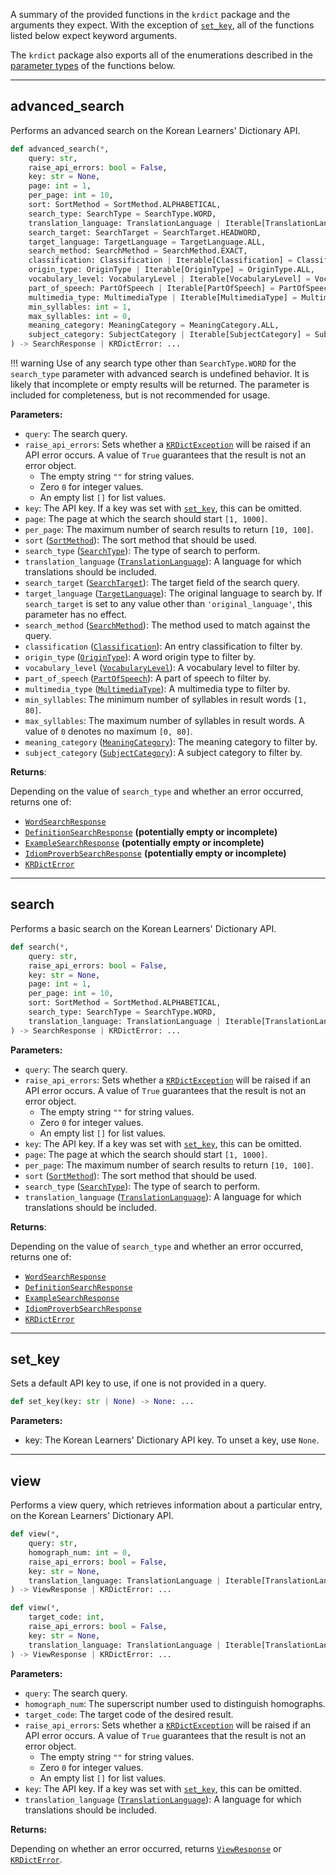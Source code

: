 A summary of the provided functions in the `krdict` package and the arguments they expect.
With the exception of [`set_key`](#set_key),
all of the functions listed below expect keyword arguments.

The `krdict` package also exports all of the enumerations described in
the [parameter types](#parameters) of the functions below.

---
## advanced_search

Performs an advanced search on the Korean Learners' Dictionary API.

```python
def advanced_search(*,
    query: str,
    raise_api_errors: bool = False,
    key: str = None,
    page: int = 1,
    per_page: int = 10,
    sort: SortMethod = SortMethod.ALPHABETICAL,
    search_type: SearchType = SearchType.WORD,
    translation_language: TranslationLanguage | Iterable[TranslationLanguage] = None,
    search_target: SearchTarget = SearchTarget.HEADWORD,
    target_language: TargetLanguage = TargetLanguage.ALL,
    search_method: SearchMethod = SearchMethod.EXACT,
    classification: Classification | Iterable[Classification] = Classification.ALL,
    origin_type: OriginType | Iterable[OriginType] = OriginType.ALL,
    vocabulary_level: VocabularyLevel | Iterable[VocabularyLevel] = VocabularyLevel.ALL,
    part_of_speech: PartOfSpeech | Iterable[PartOfSpeech] = PartOfSpeech.ALL,
    multimedia_type: MultimediaType | Iterable[MultimediaType] = MultimediaType.ALL,
    min_syllables: int = 1,
    max_syllables: int = 0,
    meaning_category: MeaningCategory = MeaningCategory.ALL,
    subject_category: SubjectCategory | Iterable[SubjectCategory] = SubjectCategory.ALL
) -> SearchResponse | KRDictError: ...
```
!!! warning
    Use of any search type other than `SearchType.WORD` for the `search_type` parameter with advanced search is
    undefined behavior. It is likely that incomplete or empty results will be returned.
    The parameter is included for completeness, but is not recommended for usage.

**Parameters:**

- `query`: The search query.
- `raise_api_errors`: Sets whether a [`KRDictException`](exceptions.md#krdictexception) will be raised if an API error occurs.
A value of `True` guarantees that the result is not an error object.
    - The empty string `""` for string values.
    - Zero `0` for integer values.
    - An empty list `[]` for list values.
- `key`: The API key. If a key was set with [`set_key`](#set_key), this can be omitted.
- `page`: The page at which the search should start `[1, 1000]`.
- `per_page`: The maximum number of search results to return `[10, 100]`.
- `sort` ([`SortMethod`](parameters.md#sortmethod)): The sort method that should be used.
- `search_type` ([`SearchType`](parameters.md#searchtype)): The type of search to perform.
- `translation_language` ([`TranslationLanguage`](parameters.md#translationlanguage)): A language for which translations should be included.
- `search_target` ([`SearchTarget`](parameters.md#searchtarget)): The target field of the search query.
- `target_language` ([`TargetLanguage`](parameters.md#targetlanguage)): The original language to search by. If `search_target`
is set to any value other than `'original_language'`, this parameter has no effect.
- `search_method` ([`SearchMethod`](parameters.md#searchmethod)): The method used to match against the query.
- `classification` ([`Classification`](parameters.md#classification)): An entry classification to filter by.
- `origin_type` ([`OriginType`](parameters.md#origintype)): A word origin type to filter by.
- `vocabulary_level` ([`VocabularyLevel`](parameters.md#vocabularylevel)): A vocabulary level to filter by.
- `part_of_speech` ([`PartOfSpeech`](parameters.md#partofspeech)): A part of speech to filter by.
- `multimedia_type` ([`MultimediaType`](parameters.md#multimediatype)): A multimedia type to filter by.
- `min_syllables`: The minimum number of syllables in result words `[1, 80]`.
- `max_syllables`: The maximum number of syllables in result words. A value of `0` denotes no maximum `[0, 80]`.
- `meaning_category` ([`MeaningCategory`](parameters.md#meaningcategory)): The meaning category to filter by.
- `subject_category` ([`SubjectCategory`](parameters.md#subjectcategory)): A subject category to filter by.


**Returns**:

Depending on the value of `search_type` and whether an error occurred, returns one of:

- [`WordSearchResponse`](return_types.md#wordsearchresponse)
- [`DefinitionSearchResponse`](return_types.md#definitionsearchresponse) **(potentially empty or incomplete)**
- [`ExampleSearchResponse`](return_types.md#examplesearchresponse) **(potentially empty or incomplete)**
- [`IdiomProverbSearchResponse`](return_types.md#idiomproverbsearchresponse) **(potentially empty or incomplete)**
- [`KRDictError`](return_types.md#krdicterror)

---

## search

Performs a basic search on the Korean Learners' Dictionary API.

```python
def search(*,
    query: str,
    raise_api_errors: bool = False,
    key: str = None,
    page: int = 1,
    per_page: int = 10,
    sort: SortMethod = SortMethod.ALPHABETICAL,
    search_type: SearchType = SearchType.WORD,
    translation_language: TranslationLanguage | Iterable[TranslationLanguage] = None
) -> SearchResponse | KRDictError: ...
```

**Parameters:**

- `query`: The search query.
- `raise_api_errors`: Sets whether a [`KRDictException`](exceptions.md#krdictexception) will be raised if an API error occurs.
A value of `True` guarantees that the result is not an error object.
    - The empty string `""` for string values.
    - Zero `0` for integer values.
    - An empty list `[]` for list values.
- `key`: The API key. If a key was set with [`set_key`](#set_key), this can be omitted.
- `page`: The page at which the search should start `[1, 1000]`.
- `per_page`: The maximum number of search results to return `[10, 100]`.
- `sort` ([`SortMethod`](parameters.md#sortmethod)): The sort method that should be used.
- `search_type` ([`SearchType`](parameters.md#searchtype)): The type of search to perform.
- `translation_language` ([`TranslationLanguage`](parameters.md#translationlanguage)): A language for which translations should be included.


**Returns**:

Depending on the value of `search_type` and whether an error occurred, returns one of:

- [`WordSearchResponse`](return_types.md#wordsearchresponse)
- [`DefinitionSearchResponse`](return_types.md#definitionsearchresponse)
- [`ExampleSearchResponse`](return_types.md#examplesearchresponse)
- [`IdiomProverbSearchResponse`](return_types.md#idiomproverbsearchresponse)
- [`KRDictError`](return_types.md#krdicterror)

---

## set_key

Sets a default API key to use, if one is not provided in a query.

```python
def set_key(key: str | None) -> None: ...
```

**Parameters:**

- key: The Korean Learners' Dictionary API key. To unset a key, use `None`.

---

## view

Performs a view query, which retrieves information about a particular entry, on the Korean Learners' Dictionary API.

```python
def view(*,
    query: str,
    homograph_num: int = 0,
    raise_api_errors: bool = False,
    key: str = None,
    translation_language: TranslationLanguage | Iterable[TranslationLanguage] = None
) -> ViewResponse | KRDictError: ...

def view(*,
    target_code: int,
    raise_api_errors: bool = False,
    key: str = None,
    translation_language: TranslationLanguage | Iterable[TranslationLanguage] = None
) -> ViewResponse | KRDictError: ...
```

**Parameters:**

- `query`: The search query.
- `homograph_num`: The superscript number used to distinguish homographs.
- `target_code`: The target code of the desired result.
- `raise_api_errors`: Sets whether a [`KRDictException`](exceptions.md#krdictexception) will be raised if an API error occurs.
A value of `True` guarantees that the result is not an error object.
    - The empty string `""` for string values.
    - Zero `0` for integer values.
    - An empty list `[]` for list values.
- `key`: The API key. If a key was set with [`set_key`](#set_key), this can be omitted.
- `translation_language` ([`TranslationLanguage`](parameters.md#translationlanguage)): A language for which translations
should be included.


**Returns:**

Depending on whether an error occurred, returns [`ViewResponse`](return_types.md#viewresponse) or
[`KRDictError`](return_types.md#krdicterror).

